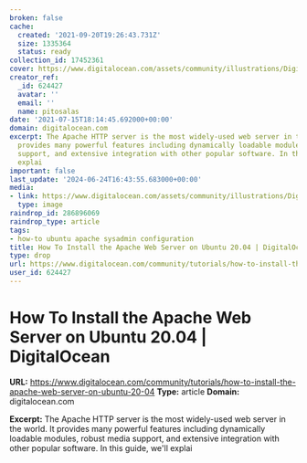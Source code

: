 ```yaml
---
broken: false
cache:
  created: '2021-09-20T19:26:43.731Z'
  size: 1335364
  status: ready
collection_id: 17452361
cover: https://www.digitalocean.com/assets/community/illustrations/DigitalOcean_Community-e00e73a18df20667c3117725e727f3ade330204dff619ad8153050ded7341627.jpg
creator_ref:
  _id: 624427
  avatar: ''
  email: ''
  name: pitosalas
date: '2021-07-15T18:14:45.692000+00:00'
domain: digitalocean.com
excerpt: The Apache HTTP server is the most widely-used web server in the world. It
  provides many powerful features including dynamically loadable modules, robust media
  support, and extensive integration with other popular software. In this guide, we'll
  explai
important: false
last_update: '2024-06-24T16:43:55.683000+00:00'
media:
- link: https://www.digitalocean.com/assets/community/illustrations/DigitalOcean_Community-e00e73a18df20667c3117725e727f3ade330204dff619ad8153050ded7341627.jpg
  type: image
raindrop_id: 286896069
raindrop_type: article
tags:
- how-to ubuntu apache sysadmin configuration
title: How To Install the Apache Web Server on Ubuntu 20.04 | DigitalOcean
type: drop
url: https://www.digitalocean.com/community/tutorials/how-to-install-the-apache-web-server-on-ubuntu-20-04
user_id: 624427
---
```


# How To Install the Apache Web Server on Ubuntu 20.04 | DigitalOcean

**URL:** https://www.digitalocean.com/community/tutorials/how-to-install-the-apache-web-server-on-ubuntu-20-04
**Type:** article
**Domain:** digitalocean.com

**Excerpt:** The Apache HTTP server is the most widely-used web server in the world. It provides many powerful features including dynamically loadable modules, robust media support, and extensive integration with other popular software. In this guide, we'll explai
